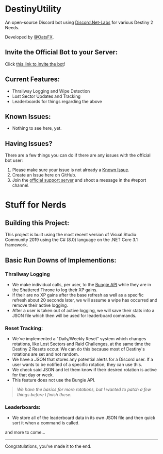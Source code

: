 # DestinyUtility
An open-source Discord bot using [Discord.Net-Labs](https://github.com/Discord-Net-Labs/Discord.Net-Labs) for various Destiny 2 Needs.

Developed by [@OatsFX](https://twitter.com/OatsFX).

## Invite the Official Bot to your Server:
Click [this link to invite the bot](https://discord.com/oauth2/authorize?client_id=882303133643047005&scope=bot&permissions=8&scope=applications.commands)!

## Current Features:
- Thrallway Logging and Wipe Detection
- Lost Sector Updates and Tracking
- Leaderboards for things regarding the above

## Known Issues:
- Nothing to see here, yet.

## Having Issues?
There are a few things you can do if there are any issues with the official bot user:
1. Please make sure your issue is not already a [Known Issue](#known-issues).
2. Create an Issue here on GitHub.
3. Join the [official support server](https://discord.gg/ZDAcbVrHVC) and shoot a message in the #report channel.

# Stuff for Nerds

## Building this Project:
This project is built using the most recent version of Visual Studio Community 2019 using the C# (8.0) language on the .NET Core 3.1 framework.

## Basic Run Downs of Implementions:
### Thrallway Logging
- We make individual calls, per user, to the [Bungie API](https://github.com/Bungie-net/api) while they are in the Shattered Throne to log their XP gains.
- If their are no XP gains after the base refresh as well as a specific refresh about 20 seconds later, we will assume a wipe has occurred and remove their active logging.
- After a user is taken out of active logging, we will save their stats into a JSON file which then will be used for leaderboard commands.

### Reset Tracking:
- We've implemented a "Daily/Weekly Reset" system which changes rotations, like Lost Sectors and Raid Challenges, at the same time the Destiny 2 Resets occur. We can do this because most of Destiny's rotations are set and not random.
- We have a JSON that stores any potential alerts for a Discord user. If a user wants to be notified of a specific rotation, they can use this.
- We check said JSON and let them know if their desired rotation is active for that day or week.
- This feature does not use the Bungie API.
> *We have the basics for more rotations, but I wanted to patch a few things before I finish these.*

### Leaderboards:
- We store all of the leaderboard data in its own JSON file and then quick sort it when a command is called.

and more to come...

---

Congratulations, you've made it to the end.
